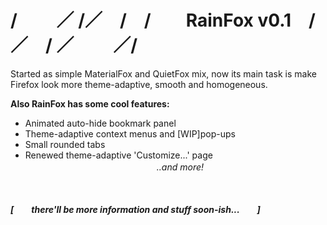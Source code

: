 # / 　　／ /／　/　/　　RainFox v0.1　/／　/ ／ 　　／/
Started as simple MaterialFox and QuietFox mix, now its main task
is make Firefox look more theme-adaptive, smooth and homogeneous.

<b>Also RainFox has some cool features:</b>
- Animated auto-hide bookmark panel
- Theme-adaptive context menus and [WIP]pop-ups
- Small rounded tabs
- Renewed theme-adaptive 'Customize...' page<br><i>　　　　　　　　　　　　　　　..and more!<i>
<br>
<br>
<b>[　　there'll be more information and stuff soon-ish...　　]</b>
